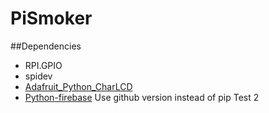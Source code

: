 # PiSmoker

##Dependencies
* RPI.GPIO
* spidev
* [Adafruit_Python_CharLCD](https://github.com/adafruit/Adafruit_Python_CharLCD)
* [Python-firebase](https://github.com/ozgur/python-firebase) Use github version instead of pip
Test 2
